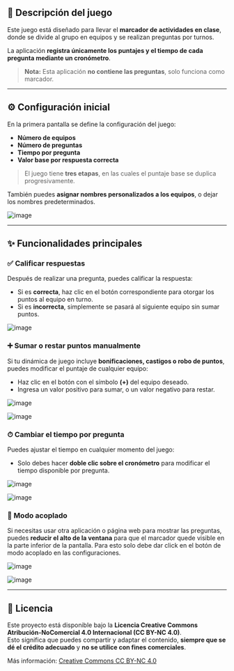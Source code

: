 ## 🎯 Descripción del juego

Este juego está diseñado para llevar el **marcador de actividades en clase**, donde se divide al grupo en equipos y se realizan preguntas por turnos.

La aplicación **registra únicamente los puntajes y el tiempo de cada pregunta mediante un cronómetro**.  
> **Nota:** Esta aplicación **no contiene las preguntas**, solo funciona como marcador.

---

## ⚙️ Configuración inicial

En la primera pantalla se define la configuración del juego:

- **Número de equipos**
- **Número de preguntas**
- **Tiempo por pregunta**
- **Valor base por respuesta correcta**

> El juego tiene **tres etapas**, en las cuales el puntaje base se duplica progresivamente.

También puedes **asignar nombres personalizados a los equipos**, o dejar los nombres predeterminados.

![image](https://github.com/user-attachments/assets/083c3acb-ed06-4936-8651-a927d19f2773)



---

## ✨ Funcionalidades principales

### ✅ Calificar respuestas  
Después de realizar una pregunta, puedes calificar la respuesta:
- Si es **correcta**, haz clic en el botón correspondiente para otorgar los puntos al equipo en turno.
- Si es **incorrecta**, simplemente se pasará al siguiente equipo sin sumar puntos.

![image](https://github.com/user-attachments/assets/8d941509-5a49-4e9d-8786-6b90736a7f32)


### ➕ Sumar o restar puntos manualmente  
Si tu dinámica de juego incluye **bonificaciones, castigos o robo de puntos**, puedes modificar el puntaje de cualquier equipo:
- Haz clic en el botón con el símbolo **(+)** del equipo deseado.
- Ingresa un valor positivo para sumar, o un valor negativo para restar.

![image](https://github.com/user-attachments/assets/b81d4bfa-6c50-4a53-aa7f-9935bfa8252d)

![image](https://github.com/user-attachments/assets/98182067-7754-47ad-ae2e-f94d91832ecf)


### ⏱ Cambiar el tiempo por pregunta  
Puedes ajustar el tiempo en cualquier momento del juego:
- Solo debes hacer **doble clic sobre el cronómetro** para modificar el tiempo disponible por pregunta.
  
![image](https://github.com/user-attachments/assets/3db32930-8c5f-4a68-abeb-e5a8dcc3d82e)

![image](https://github.com/user-attachments/assets/b7feaccb-4a86-4658-8750-2bc02fc03d10)


### 📱 Modo acoplado
Si necesitas usar otra aplicación o página web para mostrar las preguntas, puedes **reducir el alto de la ventana** para que el marcador quede visible en la parte inferior de la pantalla.
Para esto solo debe dar click en el botón de modo acoplado en las configuraciones.

![image](https://github.com/user-attachments/assets/1a7edda3-94f3-4df6-9491-a2807f0c0c8f)

![image](https://github.com/user-attachments/assets/4d84f888-6639-4c9b-81eb-7aea6f6b5e06)



---

## 📄 Licencia

Este proyecto está disponible bajo la **Licencia Creative Commons Atribución-NoComercial 4.0 Internacional (CC BY-NC 4.0)**.  
Esto significa que puedes compartir y adaptar el contenido, **siempre que se dé el crédito adecuado** y **no se utilice con fines comerciales**.

Más información: [Creative Commons CC BY-NC 4.0](https://creativecommons.org/licenses/by-nc/4.0/)



